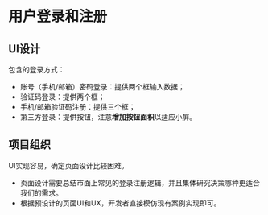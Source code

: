 # 用户登录和注册

## UI设计
包含的登录方式：
- 账号（手机/邮箱）密码登录：提供两个框输入数据；
- 验证码登录：提供两个框；
- 手机/邮箱验证码注册：提供三个框；
- 第三方登录：提供按钮，注意**增加按钮面积**以适应小屏。

## 项目组织
UI实现容易，确定页面设计比较困难。
- 页面设计需要总结市面上常见的登录注册逻辑，并且集体研究决策哪种更适合我们的需求。
- 根据预设计的页面UI和UX，开发者直接模仿现有案例实现即可。